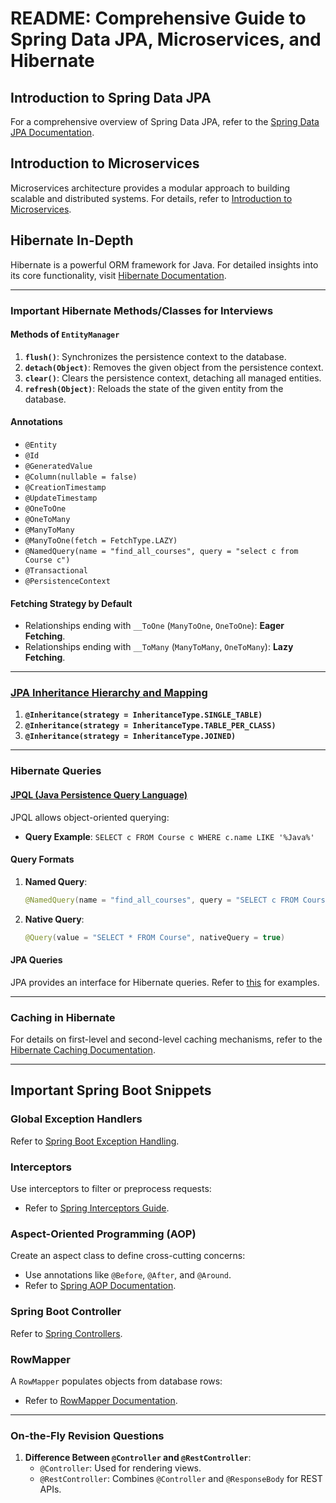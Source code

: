 # README: Comprehensive Guide to Spring Data JPA, Microservices, and Hibernate

## **Introduction to Spring Data JPA**
For a comprehensive overview of Spring Data JPA, refer to the [Spring Data JPA Documentation](https://github.com/prashantRmishra/JpaHibernateLearning/blob/database-demo-jpa-and-jdbc/README.md).

## **Introduction to Microservices**
Microservices architecture provides a modular approach to building scalable and distributed systems. For details, refer to [Introduction to Microservices](https://github.com/prashantRmishra/SpringBootWithMicroservices/blob/limit-microservice/ReadMe.md).

## **Hibernate In-Depth**
Hibernate is a powerful ORM framework for Java. For detailed insights into its core functionality, visit [Hibernate Documentation](https://github.com/prashantRmishra/JpaHibernateLearning/tree/jpa-hibernate-in-depth?tab=readme-ov-file).

---

### **Important Hibernate Methods/Classes for Interviews**

#### **Methods of `EntityManager`**
1. **`flush()`**: Synchronizes the persistence context to the database.
2. **`detach(Object)`**: Removes the given object from the persistence context.
3. **`clear()`**: Clears the persistence context, detaching all managed entities.
4. **`refresh(Object)`**: Reloads the state of the given entity from the database.

#### **Annotations**
- `@Entity`
- `@Id`
- `@GeneratedValue`
- `@Column(nullable = false)`
- `@CreationTimestamp`
- `@UpdateTimestamp`
- `@OneToOne`
- `@OneToMany`
- `@ManyToMany`
- `@ManyToOne(fetch = FetchType.LAZY)`
- `@NamedQuery(name = "find_all_courses", query = "select c from Course c")`
- `@Transactional`
- `@PersistenceContext`

#### **Fetching Strategy by Default**
- Relationships ending with `__ToOne` (`ManyToOne`, `OneToOne`): **Eager Fetching**.
- Relationships ending with `__ToMany` (`ManyToMany`, `OneToMany`): **Lazy Fetching**.

---

### [**JPA Inheritance Hierarchy and Mapping**](https://github.com/prashantRmishra/JpaHibernateLearning/blob/jpa-hibernate-in-depth/JpaIngeritanceHirarchyAndMapping.md)
1. **`@Inheritance(strategy = InheritanceType.SINGLE_TABLE)`**
2. **`@Inheritance(strategy = InheritanceType.TABLE_PER_CLASS)`**
3. **`@Inheritance(strategy = InheritanceType.JOINED)`**

---

### **Hibernate Queries**

#### [**JPQL (Java Persistence Query Language)**](https://github.com/prashantRmishra/JpaHibernateLearning/blob/jpa-hibernate-in-depth/src/test/java/com/prashant/jpa/hibernate/JpaHIbernate/repository/JpqlTest.java)
JPQL allows object-oriented querying:
- **Query Example**: `SELECT c FROM Course c WHERE c.name LIKE '%Java%'`

#### **Query Formats**
1. **Named Query**:
   ```java
   @NamedQuery(name = "find_all_courses", query = "SELECT c FROM Course c")
   ```
2. **Native Query**:
   ```java
   @Query(value = "SELECT * FROM Course", nativeQuery = true)
   ```

#### **JPA Queries**
JPA provides an interface for Hibernate queries. Refer to [this](https://github.com/prashantRmishra/JpaHibernateLearning/blob/jpa-hibernate-in-depth/SpringDataJpa.md) for examples.

---

### **Caching in Hibernate**
For details on first-level and second-level caching mechanisms, refer to the [Hibernate Caching Documentation](https://github.com/prashantRmishra/JpaHibernateLearning/blob/jpa-hibernate-in-depth/IntoductionToCaching.md).

---

## **Important Spring Boot Snippets**

### **Global Exception Handlers**
Refer to [Spring Boot Exception Handling](https://github.com/prashantRmishra/Spring-App-With-AOP-and-Interceptors/tree/main/src/main/java/com/example/demo/GlobalException).

### **Interceptors**
Use interceptors to filter or preprocess requests:
- Refer to [Spring Interceptors Guide](https://github.com/prashantRmishra/Spring-App-With-AOP-and-Interceptors/tree/main/src/main/java/com/example/demo/interceptor).

### **Aspect-Oriented Programming (AOP)**
Create an aspect class to define cross-cutting concerns:
- Use annotations like `@Before`, `@After`, and `@Around`.
- Refer to [Spring AOP Documentation](https://github.com/prashantRmishra/Spring-App-With-AOP-and-Interceptors/blob/main/src/main/java/com/example/demo/aspect/EmployeeAspect.java).

### **Spring Boot Controller**
Refer to [Spring Controllers](https://github.com/prashantRmishra/Spring-App-With-AOP-and-Interceptors/blob/main/src/main/java/com/example/demo/controller/Controller.java).

### **RowMapper**
A `RowMapper` populates objects from database rows:
- Refer to [RowMapper Documentation](https://github.com/prashantRmishra/Spring-App-With-AOP-and-Interceptors/blob/main/src/main/java/com/example/demo/dao/RowMapper/Mapper.java).

---

### **On-the-Fly Revision Questions**
1. **Difference Between `@Controller` and `@RestController`**:
   - `@Controller`: Used for rendering views.
   - `@RestController`: Combines `@Controller` and `@ResponseBody` for REST APIs.

